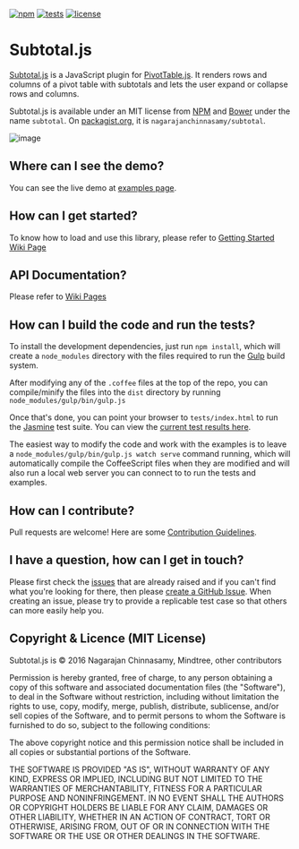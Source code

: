 [![npm](http://nagarajanchinnasamy.com/subtotal/images/subtotal_npm.svg)](https://www.npmjs.com/package/subtotal) [![tests](http://nagarajanchinnasamy.com/subtotal/images/subtotal_tests.svg)](http://nagarajanchinnasamy.com/subtotal/tests/) [![license](http://nagarajanchinnasamy.com/subtotal/images/subtotal_license.svg)](https://github.com/nagarajanchinnasamy/subtotal/blob/master/LICENSE)


# Subtotal.js

[Subtotal.js](http://nagarajanchinnasamy.com/subtotal) is a JavaScript plugin for [PivotTable.js](https://pivottable.js.org/examples/). It renders rows and columns of a pivot table with subtotals and lets the user expand or collapse rows and columns.


Subtotal.js is available under an MIT license from [NPM](https://www.npmjs.com/package/subtotal) and [Bower](http://bower.io/) under the name `subtotal`. On [packagist.org](https://packagist.org/packages/nagarajanchinnasamy/subtotal), it is `nagarajanchinnasamy/subtotal`.


![image](http://nagarajanchinnasamy.com/subtotal/images/subtotal-renderer-pivotui.png)

## Where can I see the demo?

You can see the live demo at [examples page](http://nagarajanchinnasamy.com/subtotal/examples/index.html).

## How can I get started?

To know how to load and use this library, please refer to [Getting Started Wiki Page](https://github.com/nagarajanchinnasamy/subtotal/wiki/Getting-Started)

## API Documentation?

Please refer to [Wiki Pages](https://github.com/nagarajanchinnasamy/subtotal/wiki)

## How can I build the code and run the tests?

To install the development dependencies, just run `npm install`, which will create a `node_modules` directory with the files required to run the [Gulp](http://gulpjs.com/) build system.

After modifying any of the `.coffee` files at the top of the repo, you can compile/minify the files into the `dist` directory by running `node_modules/gulp/bin/gulp.js`

Once that's done, you can point your browser to `tests/index.html` to run the [Jasmine](http://jasmine.github.io/) test suite. You can view the [current test results here](http://nagarajanchinnasamy.com/subtotal/tests).

The easiest way to modify the code and work with the examples is to leave a `node_modules/gulp/bin/gulp.js watch serve` command running, which will automatically compile the CoffeeScript files when they are modified and will also run a local web server you can connect to to run the tests and examples.

## How can I contribute?

Pull requests are welcome! Here are some [Contribution Guidelines](https://github.com/nagarajanchinnasamy/subtotal/blob/master/CONTRIBUTING.md).

## I have a question, how can I get in touch?

Please first check the [issues](https://github.com/nagarajanchinnasamy/subtotal/issues) that are already raised and if you can't find what you're looking for there, then please [create a GitHub Issue](https://github.com/nagarajanchinnasamy/subtotal/issues/new). When creating an issue, please try to provide a replicable test case so that others can more easily help you.

## Copyright & Licence (MIT License)

Subtotal.js is © 2016 Nagarajan Chinnasamy, Mindtree, other contributors

Permission is hereby granted, free of charge, to any person obtaining a copy of this software and associated documentation files (the "Software"), to deal in the Software without restriction, including without limitation the rights to use, copy, modify, merge, publish, distribute, sublicense, and/or sell copies of the Software, and to permit persons to whom the Software is furnished to do so, subject to the following conditions:

The above copyright notice and this permission notice shall be included in all copies or substantial portions of the Software.

THE SOFTWARE IS PROVIDED "AS IS", WITHOUT WARRANTY OF ANY KIND, EXPRESS OR IMPLIED, INCLUDING BUT NOT LIMITED TO THE WARRANTIES OF MERCHANTABILITY, FITNESS FOR A PARTICULAR PURPOSE AND NONINFRINGEMENT. IN NO EVENT SHALL THE AUTHORS OR COPYRIGHT HOLDERS BE LIABLE FOR ANY CLAIM, DAMAGES OR OTHER LIABILITY, WHETHER IN AN ACTION OF CONTRACT, TORT OR OTHERWISE, ARISING FROM, OUT OF OR IN CONNECTION WITH THE SOFTWARE OR THE USE OR OTHER DEALINGS IN THE SOFTWARE.
